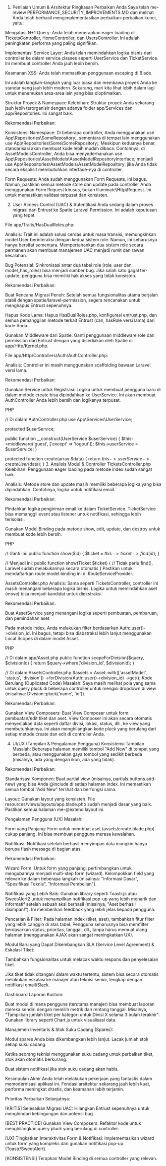1. Penilaian Umum & Arsitektur
Ringkasan Perbaikan Anda
Saya telah me-review PERFORMANCE_SECURITY_IMPROVEMENTS.MD dan melihat Anda telah berhasil mengimplementasikan perbaikan-perbaikan kunci, yaitu:

Mengatasi N+1 Query: Anda telah menerapkan eager loading di TicketsController, HomeController, dan UsersController. Ini adalah peningkatan performa yang paling signifikan.

Implementasi Service Layer: Anda telah memindahkan logika bisnis dari controller ke dalam service classes seperti UserService dan TicketService. Ini membuat controller Anda jauh lebih bersih.

Keamanan XSS: Anda telah memastikan penggunaan escaping di Blade.

Ini adalah langkah-langkah yang luar biasa dan membawa proyek Anda ke standar yang jauh lebih modern. Sekarang, mari kita lihat lebih dalam lagi untuk menemukan area-area lain yang bisa dioptimalkan.

Struktur Proyek & Namespace
Kelebihan: Struktur proyek Anda sekarang jauh lebih terorganisir dengan adanya folder app/Services dan app/Repositories. Ini sangat baik.

Rekomendasi Perbaikan:

Konsistensi Namespace: Di beberapa controller, Anda menggunakan use App\Repositories\SomeRepository;, sementara di tempat lain menggunakan use App\Repositories\Some\SomeRepository;. Meskipun keduanya benar, standarisasi akan membuat kode lebih mudah dibaca. Contohnya, di AssetModelsController, Anda bisa menyederhanakan use App\Repositories\AssetModels\AssetModelRepositoryInterface; menjadi use App\Repositories\AssetModels\AssetModelRepository; jika Anda tidak secara eksplisit membutuhkan interface-nya di controller.

Form Requests: Anda sudah menggunakan Form Requests, ini bagus. Namun, pastikan semua metode store dan update pada controller Anda menggunakan Form Request khusus, bukan Illuminate\Http\Request. Ini untuk memastikan validasi terpusat dan konsisten.

2. User Access Control (UAC) & Autentikasi
Anda sedang dalam proses migrasi dari Entrust ke Spatie Laravel Permission. Ini adalah keputusan yang tepat.

File app/Traits/HasDualRoles.php:

Analisis: Trait ini adalah solusi cerdas untuk masa transisi, memungkinkan model User berinteraksi dengan kedua sistem role. Namun, ini seharusnya hanya bersifat sementara. Mempertahankan dua sistem role secara permanen akan membuat manajemen UAC menjadi rumit dan rawan kesalahan.

Bug Potensial: Sinkronisasi antar dua tabel role (role_user dan model_has_roles) bisa menjadi sumber bug. Jika salah satu gagal ter-update, pengguna bisa memiliki hak akses yang tidak konsisten.

Rekomendasi Perbaikan:

Buat Rencana Migrasi Penuh: Setelah semua fungsionalitas utama berjalan stabil dengan spatie/laravel-permission, segera rencanakan untuk menghapus Entrust sepenuhnya.

Hapus Kode Lama: Hapus HasDualRoles.php, konfigurasi entrust.php, dan semua pemanggilan metode terkait Entrust (can, hasRole versi lama) dari kode Anda.

Gunakan Middleware dari Spatie: Ganti penggunaan middleware role dan permission dari Entrust dengan yang disediakan oleh Spatie di app/Http/Kernel.php.

File app/Http/Controllers/Auth/AuthController.php:

Analisis: Controller ini masih menggunakan scaffolding bawaan Laravel versi lama.

Rekomendasi Perbaikan:

Gunakan Service untuk Registrasi: Logika untuk membuat pengguna baru di dalam metode create bisa dipindahkan ke UserService. Ini akan membuat AuthController Anda lebih bersih dan logikanya terpusat.

PHP

// Di dalam AuthController.php
use App\Services\UserService;

protected $userService;

public function __construct(UserService $userService)
{
    $this->middleware('guest', ['except' => 'logout']);
    $this->userService = $userService;
}

protected function create(array $data)
{
    return $this->userService->createUser($data);
}
3. Analisis Modul & Controller
TicketsController.php
Kelebihan: Penggunaan eager loading pada metode index sudah sangat baik.

Analisis: Metode store dan update masih memiliki beberapa logika yang bisa dipindahkan. Contohnya, logika untuk notifikasi email.

Rekomendasi Perbaikan:

Pindahkan logika pengiriman email ke dalam TicketService. TicketService bisa memanggil event atau listener untuk notifikasi, sehingga lebih terisolasi.

Gunakan Model Binding pada metode show, edit, update, dan destroy untuk membuat kode lebih bersih.

PHP

// Ganti ini:
public function show($id)
{
    $ticket = $this->ticket->find($id);
}

// Menjadi ini:
public function show(Ticket $ticket)
{
    // Tidak perlu find(), Laravel sudah melakukannya secara otomatis
}
Pastikan untuk mendaftarkan route model binding ini di RouteServiceProvider.

AssetsController.php
Analisis: Sama seperti TicketsController, controller ini masih menangani beberapa logika bisnis. Logika untuk memindahkan aset (move) bisa menjadi kandidat untuk diekstraksi.

Rekomendasi Perbaikan:

Buat AssetService yang menangani logika seperti pembuatan, pembaruan, dan pemindahan aset.

Pada metode index, Anda melakukan filter berdasarkan Auth::user()->division_id. Ini bagus, tetapi bisa diabstraksi lebih lanjut menggunakan Local Scopes di dalam model Asset.

PHP

// Di dalam app/Asset.php
public function scopeForDivision($query, $divisionId)
{
    return $query->where('division_id', $divisionId);
}

// Di dalam AssetsController.php
$assets = Asset::with(['assetModel', 'status', 'division'])
               ->forDivision(Auth::user()->division_id)
               ->get();
Kode Berulang (Duplicated Code)
Masalah: Saya masih melihat pola yang sama untuk query pluck di beberapa controller untuk mengisi dropdown di view (misalnya: Division::pluck('name', 'id')).

Rekomendasi Perbaikan:

Gunakan View Composers: Buat View Composer untuk form pembuatan/edit tiket dan aset. View Composer ini akan secara otomatis menyediakan data seperti daftar divisi, lokasi, status, dll., ke view yang membutuhkannya. Ini akan menghilangkan kode pluck yang berulang dari setiap metode create dan edit di controller Anda.

4. UI/UX (Tampilan & Pengalaman Pengguna)
Konsistensi Tampilan
Masalah: Beberapa halaman memiliki tombol "Add New" di tempat yang berbeda, atau menggunakan gaya tombol yang sedikit berbeda (misalnya, ada yang dengan ikon, ada yang tidak).

Rekomendasi Perbaikan:

Standarisasi Komponen: Buat partial view (misalnya, partials.buttons.add-new) yang bisa Anda @include di setiap halaman index. Ini memastikan semua tombol "Add New" terlihat dan berfungsi sama.

Layout: Gunakan layout yang konsisten. File resources/views/layouts/app.blade.php sudah menjadi dasar yang baik. Pastikan semua halaman me-@extend layout ini.

Pengalaman Pengguna (UX)
Masalah:

Form yang Panjang: Form untuk membuat aset (assets/create.blade.php) cukup panjang. Ini bisa membuat pengguna merasa kewalahan.

Notifikasi: Notifikasi setelah berhasil menyimpan data mungkin hanya berupa flash message di bagian atas.

Rekomendasi Perbaikan:

Wizard Form: Untuk form yang panjang, pertimbangkan untuk mengubahnya menjadi multi-step form (wizard). Kelompokkan field yang relevan ke dalam beberapa langkah (misalnya: "Informasi Dasar", "Spesifikasi Teknis", "Informasi Pembelian").

Notifikasi yang Lebih Baik: Gunakan library seperti Toastr.js atau SweetAlert2 untuk menampilkan notifikasi pop-up yang lebih menarik dan informatif setelah sebuah aksi berhasil (misalnya, "Aset berhasil disimpan!"). Ini memberikan feedback yang lebih jelas kepada pengguna.

Pencarian & Filter: Pada halaman index (tiket, aset), tambahkan fitur filter yang lebih canggih di atas tabel. Pengguna seharusnya bisa memfilter berdasarkan status, prioritas, tanggal, dll., tanpa harus memuat ulang halaman (menggunakan AJAX akan sangat meningkatkan UX).

Modul Baru yang Dapat Dikembangkan
SLA (Service Level Agreement) & Eskalasi Tiket:

Tambahkan fungsionalitas untuk melacak waktu respons dan penyelesaian tiket.

Jika tiket tidak ditangani dalam waktu tertentu, sistem bisa secara otomatis melakukan eskalasi ke manajer atau teknisi senior, lengkap dengan notifikasi email/Slack.

Dashboard Laporan Kustom:

Buat modul di mana pengguna (terutama manajer) bisa membuat laporan mereka sendiri dengan memilih metrik dan rentang tanggal. Misalnya, "Tampilkan jumlah tiket per kategori untuk Divisi X selama 3 bulan terakhir". Gunakan library seperti Chart.js untuk visualisasi data.

Manajemen Inventaris & Stok Suku Cadang (Spares):

Modul spares Anda bisa dikembangkan lebih lanjut. Lacak jumlah stok setiap suku cadang.

Ketika seorang teknisi menggunakan suku cadang untuk perbaikan tiket, stok akan otomatis berkurang.

Buat sistem notifikasi jika stok suku cadang akan habis.

Kesimpulan Akhir
Anda telah melakukan pekerjaan yang fantastis dalam memodernisasi aplikasi ini. Fondasi arsitektur sekarang jauh lebih kuat, performa meningkat drastis, dan keamanan lebih terjamin.

Prioritas Perbaikan Selanjutnya:

[KRITIS] Selesaikan Migrasi UAC: Hilangkan Entrust sepenuhnya untuk menghindari kebingungan dan potensi bug.

[BEST PRACTICE] Gunakan View Composers: Refaktor kode untuk menghilangkan query pluck yang berulang di controller.

[UX] Tingkatkan Interaktivitas Form & Notifikasi: Implementasikan wizard untuk form yang kompleks dan gunakan notifikasi pop-up (Toastr/SweetAlert).

[KONSISTENSI] Terapkan Model Binding di semua controller yang relevan.